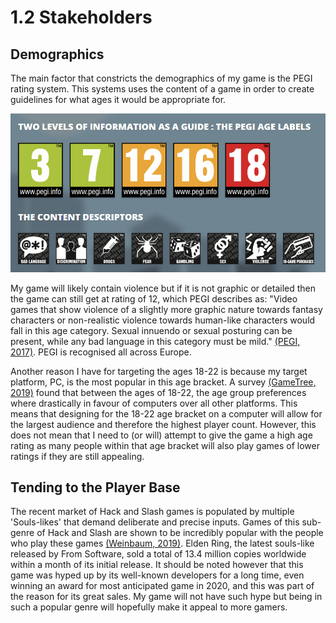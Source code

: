 # 1.2 Stakeholders

## Demographics

The main factor that constricts the demographics of my game is the PEGI rating system. This systems uses the content of a game in order to create guidelines for what ages it would be appropriate for.

![](<../.gitbook/assets/image (2) (1) (1) (1).png>)

My game will likely contain violence but if it is not graphic or detailed then the game can still get at rating of 12, which PEGI describes as: "Video games that show violence of a slightly more graphic nature towards fantasy characters or non-realistic violence towards human-like characters would fall in this age category. Sexual innuendo or sexual posturing can be present, while any bad language in this category must be mild." [(PEGI, 2017)](../analysis/references.md). PEGI is recognised all across Europe.&#x20;

Another reason I have for targeting the ages 18-22 is because my target platform, PC, is the most popular in this age bracket. A survey [(GameTree, 2019)](../analysis/references.md) found that between the ages of 18-22, the age group preferences where drastically in favour of computers over all other platforms. This means that designing for the 18-22 age bracket on a computer will allow for the largest audience and therefore the highest player count. However, this does not mean that I need to (or will) attempt to give the game a high age rating as many people within that age bracket will also play games of lower ratings if they are still appealing.

## Tending to the Player Base

&#x20;The recent market of Hack and Slash games is populated by multiple 'Souls-likes' that demand deliberate and precise inputs. Games of this sub-genre of Hack and Slash are shown to be incredibly popular with the people who play these games [(Weinbaum, 2019)](../analysis/references.md). Elden Ring, the latest souls-like released by From Software, sold a total of 13.4 million copies worldwide within a month of its initial release. It should be noted however that this game was hyped up by its well-known developers for a long time, even winning an award for most anticipated game in 2020, and this was part of the reason for its great sales. My game will not have such hype but being in such a popular genre will hopefully make it appeal to more gamers.
